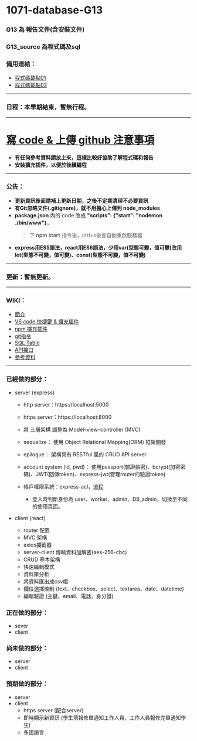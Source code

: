 # 1071-database-G13
### G13 為 報告文件(含安裝文件)
### G13_source 為程式碼及sql
### 備用連結：
 * [程式碼載點01](https://drive.google.com/file/d/1x9wwBtMrHf9wap1tYzPw2toBK_o5Oh3p/view?usp=sharing)
 * [程式碼載點02](https://drive.google.com/open?id=1TqUmDavop8C1p3INWbTHH24-u51YxSzi)
---
### 日程：本學期結束，暫無行程。
---
# [寫 code & 上傳 github 注意事項](https://github.com/toumei/1071-database-G13/wiki/Advance-preparation)
* **有任何參考資料請放上來，這樣比較好協助了解程式碼和報告**
* **安裝擴充插件，以便於後續編程**
---
### 公告：
* **更新資訊後面請補上更新日期，之後不定期清理不必要資訊**
* **有Git忽略文件(.gitignore)，就不用擔心上傳到 node_modules**
* **package.json** 內的 code 改成 **"scripts": {"start": "nodemon ./bin/www"}**，
  > 下 **npm start** 指令後，ctrl+s後會自動重啟服務器
* **express用ES5語法，react用ES6語法，少用var(型態可變，值可變)改用let(型態不可變，值可變)、const(型態不可變，值不可變)**
---
### 更新：暫無更新。
---

### WIKI：
* [簡介](https://github.com/toumei/1071-database-G13/wiki/Home)
* [VS code 快捷鍵 & 擴充插件](https://github.com/toumei/1071-database-G13/wiki/VS-code)
* [npm 擴充插件](https://github.com/toumei/1071-database-G13/wiki/npm-Extensions)
* [git指令](https://github.com/toumei/1071-database-G13/wiki/git-command)
* [SQL Table](https://github.com/toumei/1071-database-G13/wiki/SQL-Table)
* [API接口](https://github.com/toumei/1071-database-G13/wiki/API-%E6%8E%A5%E5%8F%A3)
* [參考資料](https://github.com/toumei/1071-database-G13/wiki/Reference)
---

### 已經做的部分：
* server (express)
  * http  server：https://localhost:5000
  * https server：https://localhost:8000
  
  * 將 三層架構 調整為 Model–view–controller (MVC)
  * sequelize： 使用 Object Relational Mapping(ORM) 框架開發
  * epilogue： 架構具有 RESTful 風的 CRUD API server
  * account system (id, pwd)： 使用passport(驗證帳密)、bcrypt(加密密碼)、JWT(回傳token)、express-jwt(管理router的驗證token)
  * 帳戶權限系統：express-acl，[流程](https://segmentfault.com/a/1190000004627946)
    * 登入時判斷身份為 user、worker、admin、DB_admin，切換至不同的使用頁面。

* client (react)
  * router 配置
  * MVC 架構
  * axios攔截器
  * server-client 傳輸資料加解密(aes-256-cbc)
  * CRUD 基本架構
  * 快速編輯模式
  * 資料庫分析
  * 將資料匯出成csv檔
  * 欄位選擇控制 (text、checkbox、select、textarea、date、datetime)
  * 編輯驗證 (主鍵、email、電話、身分證)

### 正在做的部分：
* sever
* client

### 尚未做的部分：
* server
* client

### 預期做的部分：
* server
* client
  * https server (配合server)
  * 即時顯示新資訊 (學生填報修單通知工作人員，工作人員報修完畢通知學生)
  * 多國語言
